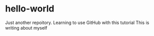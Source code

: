 # hello-world
Just another repoitory. Learning to use GitHub with this tutorial
This is writing about myself
